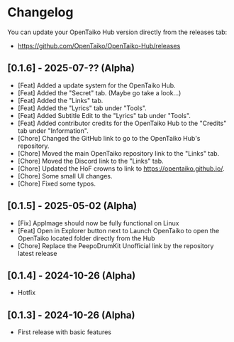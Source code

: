 # Changelog

You can update your OpenTaiko Hub version directly from the releases tab:
- https://github.com/OpenTaiko/OpenTaiko-Hub/releases

## [0.1.6] - 2025-07-?? (Alpha)

- [Feat] Added a update system for the OpenTaiko Hub.
- [Feat] Added the "Secret" tab. (Maybe go take a look...)
- [Feat] Added the "Links" tab.
- [Feat] Added the "Lyrics" tab under "Tools".
- [Feat] Added Subtitle Edit to the "Lyrics" tab under "Tools".
- [Feat] Added contributor credits for the OpenTaiko Hub to the "Credits" tab under "Information".
- [Chore] Changed the GitHub link to go to the OpenTaiko Hub's repository.
- [Chore] Moved the main OpenTaiko repository link to the "Links" tab.
- [Chore] Moved the Discord link to the "Links" tab.
- [Chore] Updated the HoF crowns to link to https://opentaiko.github.io/.
- [Chore] Some small UI changes.
- [Chore] Fixed some typos.

## [0.1.5] - 2025-05-02 (Alpha)

- [Fix] AppImage should now be fully functional on Linux
- [Feat] Open in Explorer button next to Launch OpenTaiko to open the OpenTaiko located folder directly from the Hub
- [Chore] Replace the PeepoDrumKit Unofficial link by the repository latest release

## [0.1.4] - 2024-10-26 (Alpha)

- Hotfix

## [0.1.3] - 2024-10-26 (Alpha)

- First release with basic features